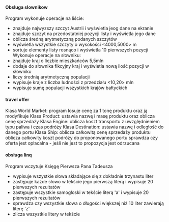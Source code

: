 #### Obsluga slownikow
Program wykonuje operacje na liście:
- znajduje najwyzszy szczyt Austrii i wyświetla jeog dane na ekranie
- znajduje szczyt na przedostatniej pozycji listy i wyświetla jego dane
- oblicza średną arytmetyczną podanych szczytów
- wyświetla wszystkie szczyty o wysokości <4000,5000> m
- sortuje elementy listy rosnąco i wyświetla 10 pierwszych pozycji
Wykonuje operacje na słowniku:
- znajduje kraj o liczbie mieszkańców 5,5mln
- dodaje do słownika fikcyjny kraj i wyświetla nową ilość pozycji w słowniku
- liczy średnią arytmetyczną populacji
- wypisuje kraje z liczba ludności z przedziału <10,20> mln
- wypisuje sumę populacji wszystkich krajów bałtyckich

#### travel offer
Klasa World Market:
program losuje cenę za 1 tonę produktu oraz ją modyfikuje
Klasa Product:
ustawia nazwę i masę produktu oraz oblicza cenę sprzedaży
Klasa Engine:
oblicza koszt transportu z uwzględnieniem typu paliwa i czas podróży
Klasa Destination:
ustawia nazwę i odległość do danego portu
Klasa Ship:
oblicza całkowitą cenę sprzedaży produktu
oblicza całkowity koszt podróży do proponowanego portu
sprawdza czy oferta jest opłacalna - jeśli nie jest to propozycja jest odrzucana

#### obsługa linq
Program wczytuje Księgę Pierwsza Pana Tadeusza
- wypisuje wszystkie słowa składające się z dokładnie trzynastu liter
- zastępuje każde słowo w tekście jego pierwszą literą i wypisuje 20 pierwszych rezultatów
- zastępuje wszystkie samogłoski w tekście literą 'a' i wypisuje 20 pierwszych rezultatów
- sprawdza czy wszystkie słowa o długości większej niż 10 liter zawierają literę 'z'
- zlicza wszystkie litery w tekście
